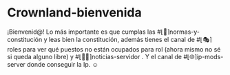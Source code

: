 # Crownland-bienvenida
¡Bienvenid@! Lo más importante es que cumplas las #⌊📖⌉normas-y-constitución y leas bien la constitución, además tienes el canal de #⌊🎭⌉roles    para ver qué puestos no están ocupados para rol (ahora mismo no sé si queda alguno libre)  y #⌊📢📰⌉noticias-servidor . Y el canal de #⌊🌐⌉ip-mods-server  donde conseguir la Ip. :relaxed:
